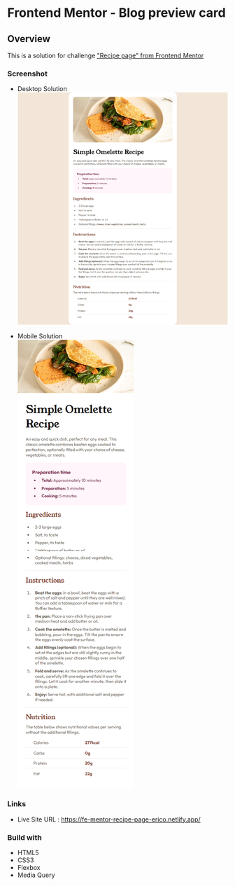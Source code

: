# Frontend Mentor - Blog preview card

## Overview

This is a solution for challenge ["Recipe page" from Frontend Mentor](https://www.frontendmentor.io/challenges/recipe-page-KiTsR8QQKm)

### Screenshot

- Desktop Solution
  ![desktop-design](/recipe-page/assets/images/fe-mentor-recipe-page-desktop-solution.png)

- Mobile Solution <br />
  ![mobile-design](/recipe-page/assets/images/fe-mentor-recipe-page-mobile-solution.png)

### Links

- Live Site URL : https://fe-mentor-recipe-page-erico.netlify.app/

### Build with

- HTML5
- CSS3
- Flexbox
- Media Query
